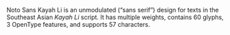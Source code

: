Noto Sans Kayah Li is an unmodulated (“sans serif”) design for texts in the Southeast Asian _Kayah Li_ script. It has multiple weights, contains 60 glyphs, 3 OpenType features, and supports 57 characters.